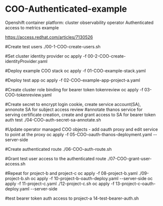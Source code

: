# COO-Authenticated-example

Openshift container platform: cluster observability operator
Authenticated access to metrics example

https://access.redhat.com/articles/7130526 

#Create test users
./00-1-COO-create-users.sh

#Set cluster identity provider
oc apply -f 00-2-COO-create-identityProvider.yaml

#Deploy example COO stack
oc apply -f 01-COO-example-stack.yaml

#Deploy test app
oc apply -f 02-COO-example-app-project-a.yaml  

#Create cluster role binding for bearer token tokenreview
oc apply -f 03-COO-tokenreview.yaml 

#Create secret to encrypt login cookie, create service account(SA), annonote SA for subject access review 
#annotate thanos service for serving certificate creation, create and grant access to SA for bearer token auth test
./04-COO-auth-secret-sa-annotate.sh 

#Update operator managed COO objects - add oauth proxy and edit service to point at the proxy
oc apply -f 05-COO-oauth-thanos-deployment.yaml --server-side

#Create authenticated route
./06-COO-auth-route.sh

#Grant test user access to the authenticated route
./07-COO-grant-user-access.sh

#Repeat for project-b and project-c
oc apply -f 08-project-b.yaml
./09-project-b.sh
oc apply -f 10-project-b-oauth-deploy.yaml --server-side
oc apply -f 11-project-c.yaml
./12-project-c.sh
oc apply -f 13-project-c-oauth-deploy.yaml --server-side

#test bearer token auth access to project-a
14-test-bearer-auth.sh

